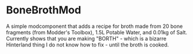 # BoneBrothMod
A simple modcomponent that adds a recipe for broth made from 20 bone fragments (from Modder's Toolbox), 1.5L Potable Water, and 0.01kg of Salt.
Currently shows that you are making "BORTH" - which is a bizarre Hinterland thing I do not know how to fix - until the broth is cooked.
